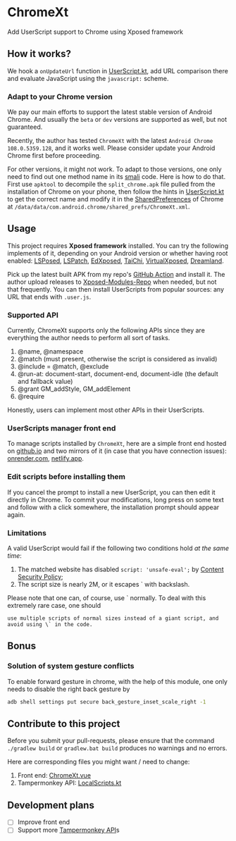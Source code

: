 # ChromeXt

Add UserScript support to Chrome using Xposed framework

##  How it works?

We hook a `onUpdateUrl` function in [UserScript.kt](app/src/main/java/org/matrix/chromext/hook/UserScript.kt),
add URL comparison there and evaluate JavaScript using the `javascript:` scheme.

### Adapt to your Chrome version

We pay our main efforts to support the latest stable version of Android Chrome.
And usually the `beta` or `dev` versions are supported as well, but not guaranteed.

Recently, the author has tested `ChromeXt` with the latest `Android Chrome 108.0.5359.128`, and it works well.
Please consider update your Android Chrome first before proceeding.

For other versions, it might not work.
To adapt to those versions, one only need to find out one method name in its [smali](https://github.com/JesusFreke/smali/wiki) code.
Here is how to do that.
First use `apktool` to decompile the `split_chrome.apk` file pulled from the installation of Chrome on your phone,
then follow the hints in [UserScript.kt](app/src/main/java/org/matrix/chromext/proxy/UserScript.kt) to get the correct name
and modify it in the [SharedPreferences](https://developer.android.com/reference/android/content/SharedPreferences) of Chrome at `/data/data/com.android.chrome/shared_prefs/ChromeXt.xml`.

## Usage

This project requires **Xposed framework** installed.
You can try the following implements of it, depending on your Android version or whether having root enabled:
[LSPosed](https://github.com/LSPosed/LSPosed), [LSPatch](https://github.com/LSPosed/LSPatch),
[EdXposed](https://github.com/ElderDrivers/EdXposed), [TaiChi](https://github.com/taichi-framework/TaiChi),
[VirtualXposed](https://github.com/android-hacker/VirtualXposed), [Dreamland](https://github.com/canyie/Dreamland).

Pick up the latest built APK from my repo's [GitHub Action](https://github.com/JingMatrix/ChromeXt/actions/workflows/android.yml) and install it.
The author upload releases to [Xposed-Modules-Repo](https://github.com/Xposed-Modules-Repo/org.matrix.chromext/releases) when needed, but not that frequently.
You can then install UserScripts from popular sources: any URL that ends with `.user.js`.

### Supported API

Currently, ChromeXt supports only the following APIs since they are everything the author needs to perform all sort of tasks.

1. @name, @namespace
2. @match (must present, otherwise the script is considered as invalid)
3. @include = @match, @exclude
4. @run-at: document-start, document-end, document-idle (the default and fallback value)
5. @grant GM_addStyle, GM_addElement
6. @require

Honestly, users can implement most other APIs in their UserScripts.

### UserScripts manager front end

To manage scripts installed by `ChromeXt`, here are a simple front end hosted on [github.io](https://jingmatrix.github.io/ChromeXt/) and two mirrors of it (in case that you have connection issues): [onrender.com](https://jianyu-ma.onrender.com/ChromeXt/), [netlify.app](https://jianyu-ma.netlify.app/ChromeXt/).

### Edit scripts before installing them

If you cancel the prompt to install a new UserScript, you can then edit it directly in Chrome.
To commit your modifications, long press on some text and follow with a click somewhere, the installation prompt should appear again.

### Limitations

A valid UserScript would fail if the following two conditions hold _at the same time_:

1. The matched website has disabled `script: 'unsafe-eval';` by [Content Security Policy](https://developer.mozilla.org/en-US/docs/Web/HTTP/CSP);
2. The script size is nearly 2M, or it escapes \` with backslash.

Please note that one can, of course, use \` normally. 
To deal with this extremely rare case, one should
```
use multiple scripts of normal sizes instead of a giant script, and avoid using \` in the code.
```

## Bonus

### Solution of system gesture conflicts

To enable forward gesture in chrome, with the help of this module,
one only needs to disable the right back gesture by
```sh
adb shell settings put secure back_gesture_inset_scale_right -1
```

## Contribute to this project

Before you submit your pull-requests, please ensure that the command
`./gradlew build` or `gradlew.bat build` produces no warnings and no errors.

Here are corresponding files you might want / need to change:
1. Front end: [ChromeXt.vue](https://github.com/JingMatrix/viteblog/tree/master/components/ChromeXt.vue)
2. Tampermonkey API: [LocalScripts.kt](app/src/main/java/org/matrix/chromext/script/LocalScripts.kt)

## Development plans

- [ ] Improve front end
- [ ] Support more [Tampermonkey API](https://www.tampermonkey.net/documentation.php)s
